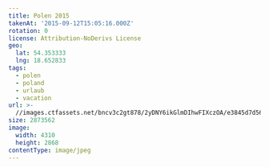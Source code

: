 ```yaml
---
title: Polen 2015
takenAt: '2015-09-12T15:05:16.000Z'
rotation: 0
license: Attribution-NoDerivs License
geo:
  lat: 54.353333
  lng: 18.652833
tags:
  - polen
  - poland
  - urlaub
  - vacation
url: >-
  //images.ctfassets.net/bncv3c2gt878/2yDNY6ikGlmDIhwFIXczOA/e3845d7d563db1b927e88a7eb997b456/polen-2015_25957683055_o
size: 2873562
image:
  width: 4310
  height: 2868
contentType: image/jpeg
---
```


